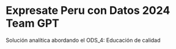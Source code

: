 # Expresate Peru con Datos 2024 Team GPT
Solución analítica abordando el ODS_4: Educación de calidad
